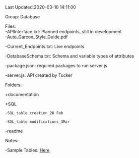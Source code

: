 Last Updated:2020-03-10 14:11:00

Group: Database  

Files:  
-APIInterface.txt: Planned endpoints, still in development  
-Auto_Garcon_Style_Guide.pdf

-Current_Endpoints.txt: Live endpoints

-DatabaseSchema.txt: Schema and variable types of attributes

-package.json: required packages to run server.js

-server.js: API created by Tucker


Folders:

+documentation

  +SQL
  
    -SQL_table creation_28 Feb
    
    -SQL_table modifications_3Mar
  
  -readme


Notes:

-Sample Tables: [Here](https://docs.google.com/spreadsheets/d/1j1Wm9OV97Zx57H-bgJQSSP131dGa5u4MpY_m55ZCU44/edit?usp=sharing)
